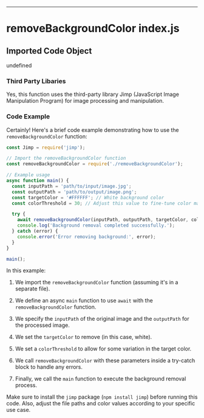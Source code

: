 

  

  

  

  

  

  

  

  

  

  
---
# removeBackgroundColor index.js
## Imported Code Object
undefined

### Third Party Libaries

Yes, this function uses the third-party library Jimp (JavaScript Image Manipulation Program) for image processing and manipulation.

### Code Example

Certainly! Here's a brief code example demonstrating how to use the `removeBackgroundColor` function:

```javascript
const Jimp = require('jimp');

// Import the removeBackgroundColor function
const removeBackgroundColor = require('./removeBackgroundColor');

// Example usage
async function main() {
  const inputPath = 'path/to/input/image.jpg';
  const outputPath = 'path/to/output/image.png';
  const targetColor = '#FFFFFF'; // White background color
  const colorThreshold = 30; // Adjust this value to fine-tune color matching

  try {
    await removeBackgroundColor(inputPath, outputPath, targetColor, colorThreshold);
    console.log('Background removal completed successfully.');
  } catch (error) {
    console.error('Error removing background:', error);
  }
}

main();
```

In this example:

1. We import the `removeBackgroundColor` function (assuming it's in a separate file).

2. We define an async `main` function to use `await` with the `removeBackgroundColor` function.

3. We specify the `inputPath` of the original image and the `outputPath` for the processed image.

4. We set the `targetColor` to remove (in this case, white).

5. We set a `colorThreshold` to allow for some variation in the target color.

6. We call `removeBackgroundColor` with these parameters inside a try-catch block to handle any errors.

7. Finally, we call the `main` function to execute the background removal process.

Make sure to install the `jimp` package (`npm install jimp`) before running this code. Also, adjust the file paths and color values according to your specific use case.


  
